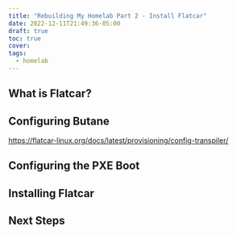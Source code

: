 ```yaml
---
title: "Rebuilding My Homelab Part 2 - Install Flatcar"
date: 2022-12-11T21:49:36-05:00
draft: true
toc: true
cover:
tags:
  - homelab
---
```


## What is Flatcar?

## Configuring Butane

https://flatcar-linux.org/docs/latest/provisioning/config-transpiler/

## Configuring the PXE Boot

## Installing Flatcar

## Next Steps
